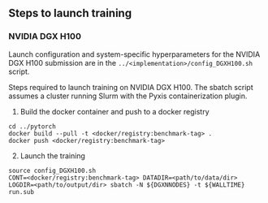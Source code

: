 ## Steps to launch training

### NVIDIA DGX H100

Launch configuration and system-specific hyperparameters for the NVIDIA DGX
H100 submission are in the `../<implementation>/config_DGXH100.sh` script.

Steps required to launch training on NVIDIA DGX H100.  The sbatch
script assumes a cluster running Slurm with the Pyxis containerization plugin.

1. Build the docker container and push to a docker registry

```
cd ../pytorch
docker build --pull -t <docker/registry:benchmark-tag> .
docker push <docker/registry:benchmark-tag>
```

2. Launch the training
```
source config_DGXH100.sh
CONT=<docker/registry:benchmark-tag> DATADIR=<path/to/data/dir> LOGDIR=<path/to/output/dir> sbatch -N ${DGXNNODES} -t ${WALLTIME} run.sub
```
